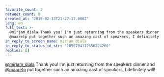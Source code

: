 ```yaml
---
favorite_count: 2
retweet_count: 0
created_at: "2019-02-13T21:27:17.000Z"
lang: en
full_text: >-
  @mirjam_diala Thank you! I'm just returning from the speakers dinner and
  @maaretp put together such an amazing cast of speakers, I definitely will!
in_reply_to_screen_name: mirjam_diala
in_reply_to_status_id_str: "1095794112656224260"
replies: []
---
```


[@mirjam_diala](https://twitter.com/mirjam_diala) Thank you! I'm just returning
from the speakers dinner and [@maaretp](https://twitter.com/maaretp) put
together such an amazing cast of speakers, I definitely will!
